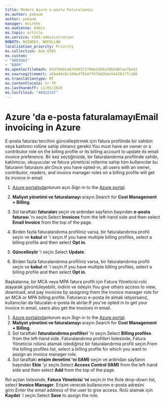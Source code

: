 ```yaml
---
title: Modern Azure e-posta Faturalaması
ms.author: pebaum
author: pebaum
manager: mnirkhe
ms.audience: Admin
ms.topic: article
ms.service: o365-administration
ROBOTS: NOINDEX, NOFOLLOW
localization_priority: Priority
ms.collection: Adm_O365
ms.custom:
- "9003801"
- "6866"
ms.openlocfilehash: 65df6091a97d4937379ded384a78b5d07aa76e42
ms.sourcegitcommit: a5ba4dc8c349ed79147f67b62bde544281f7c106
ms.translationtype: MT
ms.contentlocale: tr-TR
ms.lasthandoff: 11/03/2020
ms.locfileid: "48922147"
---
```

# <a name="email-invoicing-in-azure"></a><span data-ttu-id="439e1-102">Azure 'da e-posta faturalamayı</span><span class="sxs-lookup"><span data-stu-id="439e1-102">Email invoicing in Azure</span></span>

<span data-ttu-id="439e1-103">E-posta faturası tercihini güncelleştirmek için fatura profilinde bir sahibin veya katılımcı rolüne sahip olmanız gerekir.</span><span class="sxs-lookup"><span data-stu-id="439e1-103">You must have an owner or a contributor role on the billing profile or its billing account to update its email invoice preference.</span></span> <span data-ttu-id="439e1-104">Bir kez seçtiğinizde, bir faturalandırma profilinde sahibi, katılımcısı, okuyucular ve fatura yöneticisi rollerine sahip tüm kullanıcılar bu faturanın faturasını alır.</span><span class="sxs-lookup"><span data-stu-id="439e1-104">Once you have opted-in, all users with an owner, contributor, readers, and invoice manager roles on a billing profile will get its invoice in email.</span></span>

1. <span data-ttu-id="439e1-105">[Azure portalında](https://portal.azure.com/)oturum açın.</span><span class="sxs-lookup"><span data-stu-id="439e1-105">Sign in to the [Azure portal](https://portal.azure.com/).</span></span>
2. <span data-ttu-id="439e1-106">**Maliyet yönetimi ve faturalamayı** arayın.</span><span class="sxs-lookup"><span data-stu-id="439e1-106">Search for **Cost Management + Billing**.</span></span>
3. <span data-ttu-id="439e1-107">Sol taraftaki **faturaları** seçin ve ardından sayfanın başından **e-posta faturası** 'nı seçin.</span><span class="sxs-lookup"><span data-stu-id="439e1-107">Select **Invoices** from the left-hand side and then select **Email Invoice** from the top of the page.</span></span>
4. <span data-ttu-id="439e1-108">Birden fazla faturalandırma profiliniz varsa, bir faturalandırma profili seçin ve **kabul** et 'i seçin.</span><span class="sxs-lookup"><span data-stu-id="439e1-108">If you have multiple billing profiles, select a billing profile and then select **Opt in**.</span></span>

5. <span data-ttu-id="439e1-109">**Güncelleştir** 'i seçin.</span><span class="sxs-lookup"><span data-stu-id="439e1-109">Select **Update**.</span></span>
6. <span data-ttu-id="439e1-110">Birden fazla faturalandırma profiliniz varsa, bir faturalandırma profili seçin ve **kabul** et 'i seçin.</span><span class="sxs-lookup"><span data-stu-id="439e1-110">If you have multiple billing profiles, select a billing profile and then select **Opt in**.</span></span>

<span data-ttu-id="439e1-111">Başkalarına, bir MCA veya MPA fatura profili için Fatura Yöneticisi rolü atayarak görüntüleyebilir, indirin ve ödeyin.</span><span class="sxs-lookup"><span data-stu-id="439e1-111">You give others access to view, download, and pay invoices by assigning them the invoice manager role for an MCA or MPA billing profile.</span></span> <span data-ttu-id="439e1-112">Faturanızı e-posta ile almak istiyorsanız, kullanıcılar da faturaları e-posta ile alırlar.</span><span class="sxs-lookup"><span data-stu-id="439e1-112">If you've opted in to get your invoice in email, users also get the invoices in email.</span></span>

1. <span data-ttu-id="439e1-113">[Azure portalında](https://portal.azure.com/)oturum açın.</span><span class="sxs-lookup"><span data-stu-id="439e1-113">Sign in to the [Azure portal](https://portal.azure.com/).</span></span>
2. <span data-ttu-id="439e1-114">**Maliyet yönetimi ve faturalamayı** arayın.</span><span class="sxs-lookup"><span data-stu-id="439e1-114">Search for **Cost Management + Billing**.</span></span>
3. <span data-ttu-id="439e1-115">Sol taraftaki **faturalandırma profilleri** 'ni seçin.</span><span class="sxs-lookup"><span data-stu-id="439e1-115">Select **Billing profiles** from the left-hand side.</span></span> <span data-ttu-id="439e1-116">Faturalandırma profilleri listesinde, Fatura Yöneticisi rolünü atamak istediğiniz bir faturalandırma profili seçin.</span><span class="sxs-lookup"><span data-stu-id="439e1-116">From the billing profiles list, select a billing profile for which you want to assign an invoice manager role.</span></span>
4. <span data-ttu-id="439e1-117">Sol taraftaki **erişim denetimi 'ni (IAM)** seçin ve ardından sayfanın başından **Ekle** 'yi seçin.</span><span class="sxs-lookup"><span data-stu-id="439e1-117">Select **Access Control (IAM)** from the left-hand side and then select **Add** from the top of the page.</span></span>

<span data-ttu-id="439e1-118">Rol açılan listesinde, **Fatura Yöneticisi 'ni** seçin.</span><span class="sxs-lookup"><span data-stu-id="439e1-118">In the Role drop-down list, select **Invoice Manager**.</span></span> <span data-ttu-id="439e1-119">Erişim verecek kullanıcının e-posta adresini girin.</span><span class="sxs-lookup"><span data-stu-id="439e1-119">Enter the email address of the user to give access.</span></span> <span data-ttu-id="439e1-120">Rolü atamak için **Kaydet** 'i seçin.</span><span class="sxs-lookup"><span data-stu-id="439e1-120">Select **Save** to assign the role.</span></span>
